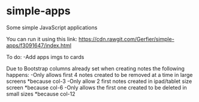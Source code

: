 # simple-apps
Some simple JavaScript applications 


You can run it using this link: https://cdn.rawgit.com/Gerfier/simple-apps/f3091647/index.html

To do:
-Add apps imgs to cards


Due to Bootstrap columns already set when creating notes the following happens:
-Only allows first 4 notes created to be removed at a time in large screens           *because col-3
-Only allow 2 first notes created in ipad/tablet size screen                          *because col-6
-Only allows the first one created to be deleted in small sizes                       *because col-12

